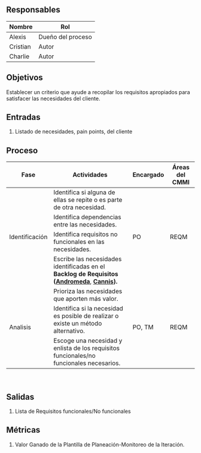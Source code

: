 
## Responsables

| Nombre   | Rol               |
| -------- | ----------------- |
| Alexis | Dueño del proceso |
| Cristian | Autor             |
| Charlie     | Autor             |

## Objetivos

Establecer un criterio que ayude a recopilar los requisitos apropiados para satisfacer las necesidades del cliente.

## Entradas

1. Listado de necesidades, pain points, del cliente

## Proceso
 				 			 
<table>
  <thead>
    <tr>
      <th>Fase</th>
      <th>Actividades</th>
      <th>Encargado</th>
      <th>Áreas del CMMI</th>
    </tr>
  </thead>
  <tbody>
    <tr>
      <td rowspan="4">Identificación</td>
      <td>Identifica si alguna de ellas se repite o es parte de otra necesidad.</td>
      <td rowspan="4">PO</td>
      <td rowspan="4">REQM</td>
    </tr>
    <tr>
      <td>Identifica dependencias entre las necesidades.</td>
    </tr>
    <tr>
      <td>Identifica requisitos no funcionales en las necesidades.</td>
    </tr>
    <tr>
      <td> Escribe las necesidades identificadas en el <strong>Backlog de Requisitos (<a href="https://docs.google.com/document/d/1kWa49M5i2LyEFAsawZfrYRFMQnMOAeqNbDrwHtjj7tE/edit" target="_blank">Andromeda</a></strong>,
      <strong><a href="https://docs.google.com/spreadsheets/d/1QIIxxGKVowHiTMKZ0W9J0BH3R1VLyfq81xQvodNfULI/edit#gid=117876730" target="_blank">Cannis</a>).</strong></td>
    </tr>
    <tr>
      <td rowspan="3">Analisis</td>
      <td>Prioriza las necesidades que aporten más valor.</td>
      <td rowspan="3">PO, TM</td>
      <td rowspan="3">REQM</td>
    </tr>
      <tr>
      <td>Identifica si  la necesidad es posible de realizar o existe un método alternativo.</td>
    </tr>  
    <tr>
      <td>Escoge una necesidad y enlista de los requisitos funcionales/no funcionales necesarios.</td>
    </tr>  
      
  </tbody>
</table>
​


## Salidas
1) Lista de Requisitos funcionales/No funcionales

## Métricas
1) Valor Ganado de la Plantilla de Planeación-Monitoreo de la Iteración.

